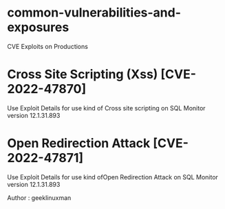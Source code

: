 # common-vulnerabilities-and-exposures
CVE Exploits on Productions
# Cross Site Scripting (Xss) [CVE-2022-47870]

Use Exploit Details for use kind of Cross site scripting on SQL Monitor version 12.1.31.893 

# Open Redirection Attack [CVE-2022-47871]

Use Exploit Details for use kind ofOpen Redirection Attack on SQL Monitor version 12.1.31.893 

Author : geeklinuxman
